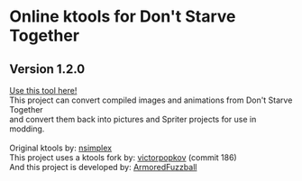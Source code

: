 <h1>Online ktools for Don't Starve Together</h1>
<h2>Version 1.2.0</h2>
<a href="https://axiomdev.net/ktools">Use this tool here!</a><br>
This project can convert compiled images and animations from Don't Starve Together<br>
and convert them back into pictures and Spriter projects for use in modding.<br><br>
Original ktools by: <a href="https://github.com/nsimplex/ktools">nsimplex</a><br>
This project uses a ktools fork by: <a href="https://github.com/dstmodders/ktools">victorpopkov</a> (commit 186)<br>
And this project is developed by: <a href="https://github.com/ArmoredFuzzball">ArmoredFuzzball</a><br>